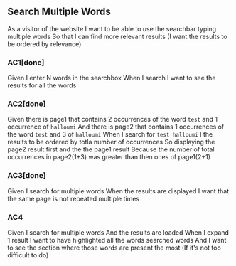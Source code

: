 ## Search Multiple Words
As a visitor of the website
I want to be able to use the searchbar typing multiple words
So that I can find more relevant results
(I want the results to be ordered by relevance)

### AC1[done]
Given I enter N words in the searchbox
When I search
I want to see the results for all the words

### AC2[done]
Given there is page1 that contains 2 occurrences of the word `test` and 1 occurrence of `halloumi`
And there is page2 that contains 1 occurrences of the word `test` and 3 of `halloumi`
When I search for `test halloumi`
I the results to be ordered by totla number of occurrences
So displaying the page2 result first and the the page1 result
Because the number of total occurrences in page2(1+3) was greater than then ones of page1(2+1)

### AC3[done]
Given I search for multiple words
When the results are displayed
I want that the same page is not repeated multiple times

### AC4
Given I search for multiple words
And the results are loaded
When I expand 1 result
I want to have highlighted all the words searched words
And I want to see the section where those words are present the most (If it's not too difficult to do)
